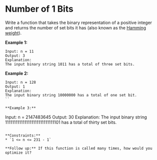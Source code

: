 # Number of 1 Bits

Write a function that takes the binary representation of a positive integer and returns the number of set bits it has (also known as the [Hamming weight](http://en.wikipedia.org/wiki/Hamming_weight)).

**Example 1:**
```
Input: n = 11
Output: 3
Explanation:
The input binary string 1011 has a total of three set bits.
```

**Example 2:**
```
Input: n = 128
Output: 1
Explanation:
The input binary string 10000000 has a total of one set bit.
``

**Example 3:**
```
Input: n = 2147483645
Output: 30
Explanation:
The input binary string 1111111111111111111111111111101 has a total of thirty set bits.
```

**Constraints:**
* `1 <= n <= 231 - 1`

**Follow up:** If this function is called many times, how would you optimize it?
